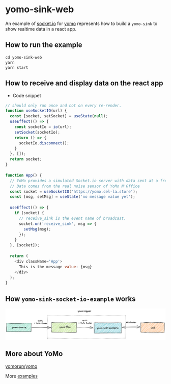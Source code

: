 # yomo-sink-web

An example of [socket.io](https://socket.io/) for [yomo](https://github.com/yomorun/yomo) represents how to build a `yomo-sink` to show realtime data in a react app.

## How to run the example

```shell
cd yomo-sink-web
yarn 
yarn start
```

## How to receive and display data on the react app

- Code snippet

```js
// should only run once and not on every re-render.
function useSocketIO(url) {
  const [socket, setSocket] = useState(null);
  useEffect(() => {
    const socketIo = io(url);
    setSocket(socketIo);
    return () => {
      socketIo.disconnect();
    }
  }, []);
  return socket;
}

function App() {
  // YoMo provides a simulated Socket.io server with data sent at a frequency of 100ms. 
  // Data comes from the real noise sensor of YoMo N'Office
  const socket = useSocketIO('https://yomo.cel-la.store');
  const [msg, setMsg] = useState('no message value yet');

  useEffect(() => {
    if (socket) {
      // receive_sink is the event name of broadcast.
      socket.on('receive_sink', msg => {
        setMsg(msg);
      });
    }
  }, [socket]);

  return (
    <div className='App'>
      This is the message value: {msg}
    </div>
  );
}
```

## How `yomo-sink-socket-io-example` works

![YoMo](https://github.com/yomorun/yomo-sink-socketio/blob/main/yomo-sink.png)

## More about YoMo

[yomorun/yomo](https://github.com/yomorun/yomo)

More [examples](https://github.com/yomorun)
